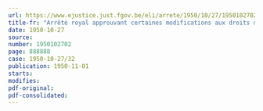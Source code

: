 ```yaml
---
url: https://www.ejustice.just.fgov.be/eli/arrete/1950/10/27/1950102702/justel
title-fr: "Arrêté royal approuvant certaines modifications aux droits de magasin sur les marchandises déposées à l'entrepôt public de Bruxelles"
date: 1950-10-27
source:
number: 1950102702
page: 888888
case: 1950-10-27/32
publication: 1950-11-01
starts:
modifies:
pdf-original:
pdf-consolidated:
---
```


